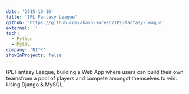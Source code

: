 ```yaml
---
date: '2015-10-16'
title: 'IPL Fantasy League'
github: 'https://github.com/akash-suresh/IPL-fantasy-league'
external: ''
tech:
  - Python
  - MySQL
company: 'NITK'
showInProjects: false
---
```


IPL Fantasy League, building a Web App where users can build their own teamsfrom a pool of players and compete amongst themselves to win. Using Django & MySQL.
